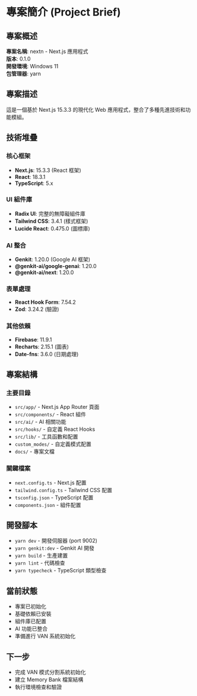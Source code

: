 # 專案簡介 (Project Brief)

## 專案概述
**專案名稱**: nextn - Next.js 應用程式  
**版本**: 0.1.0  
**開發環境**: Windows 11  
**包管理器**: yarn  

## 專案描述
這是一個基於 Next.js 15.3.3 的現代化 Web 應用程式，整合了多種先進技術和功能模組。

## 技術堆疊

### 核心框架
- **Next.js**: 15.3.3 (React 框架)
- **React**: 18.3.1
- **TypeScript**: 5.x

### UI 組件庫
- **Radix UI**: 完整的無障礙組件庫
- **Tailwind CSS**: 3.4.1 (樣式框架)
- **Lucide React**: 0.475.0 (圖標庫)

### AI 整合
- **Genkit**: 1.20.0 (Google AI 框架)
- **@genkit-ai/google-genai**: 1.20.0
- **@genkit-ai/next**: 1.20.0

### 表單處理
- **React Hook Form**: 7.54.2
- **Zod**: 3.24.2 (驗證)

### 其他依賴
- **Firebase**: 11.9.1
- **Recharts**: 2.15.1 (圖表)
- **Date-fns**: 3.6.0 (日期處理)

## 專案結構

### 主要目錄
- `src/app/` - Next.js App Router 頁面
- `src/components/` - React 組件
- `src/ai/` - AI 相關功能
- `src/hooks/` - 自定義 React Hooks
- `src/lib/` - 工具函數和配置
- `custom_modes/` - 自定義模式配置
- `docs/` - 專案文檔

### 關鍵檔案
- `next.config.ts` - Next.js 配置
- `tailwind.config.ts` - Tailwind CSS 配置
- `tsconfig.json` - TypeScript 配置
- `components.json` - 組件配置

## 開發腳本
- `yarn dev` - 開發伺服器 (port 9002)
- `yarn genkit:dev` - Genkit AI 開發
- `yarn build` - 生產建置
- `yarn lint` - 代碼檢查
- `yarn typecheck` - TypeScript 類型檢查

## 當前狀態
- 專案已初始化
- 基礎依賴已安裝
- 組件庫已配置
- AI 功能已整合
- 準備進行 VAN 系統初始化

## 下一步
- 完成 VAN 模式分割系統初始化
- 建立 Memory Bank 檔案結構
- 執行環境檢查和驗證